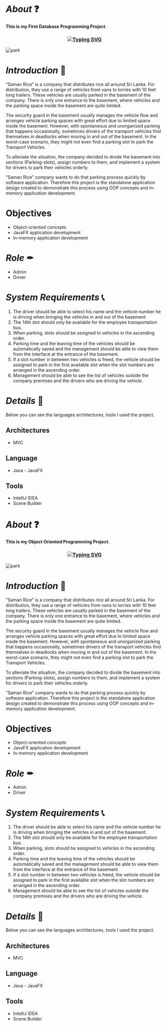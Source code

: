 # *About* ❓
**This is my First Database Programming Project**.

<h3 align="center"><a href="https://git.io/typing-svg" align="center"><img align="center" src="https://readme-typing-svg.herokuapp.com?font=Fira+Code&size=25&duration=4000&center=true&vCenter=true&width=435&lines=Super+Market+System" alt="Typing SVG" style="max-width:100%" /></a></h3>

![park](src/assets/home.png)

# *Introduction* 📝
“Saman Rice” is a company that distributes rice all around Sri Lanka. For distribution, they use a range of 
vehicles from vans to lorries with 10 feet long trailers. These vehicles are usually parked in the basement 
of the company. There is only one entrance to the basement, where vehicles and the parking space inside 
the basement are quite limited.
 
The security guard in the basement usually manages the vehicle flow and arranges vehicle parking spaces 
with great effort due to limited space inside the basement. However, with spontaneous and unorganized 
parking that happens occasionally, sometimes drivers of the transport vehicles find themselves in 
deadlocks when moving in and out of the basement. In the worst-case scenario, they might not even find 
a parking slot to park the Transport Vehicles.

To alleviate the situation, the company decided to divide the basement into sections (Parking-slots), 
assign numbers to them, and implement a system for drivers to park their vehicles orderly.

“Saman Rice” company wants to do that parking process quickly by software application. Therefore this project is the standalone application design created to demonstrate this process using OOP concepts and in-memory application development.

# Objectives
* Object-oriented concepts
* JavaFX application development
* In-memory application development

# *Role* ✒
* Admin
* Driver

# *System Requirements* 📞
1. The driver should be able to select his name and the vehicle number he is driving when bringing 
the vehicles in and out of the basement.
2. The 14th slot should only be available for the employee transportation bus.
3. When parking, slots should be assigned to vehicles in the ascending order.
4. Parking time and the leaving time of the vehicles should be automatically saved and the 
   management should be able to view them from the interface at the entrance of the basement.
5. If a slot number in between two vehicles is freed, the vehicle should be assigned to park in the 
   first available slot when the slot numbers are arranged in the ascending order. 
6. Management should be able to see the list of vehicles outside the company premises and the 
   drivers who are driving the vehicle. 

# *Details* 🔖
Below you can see the languages architectures, tools I used  the project.

## Architectures
* MVC 

## Language
* Java - JavaFX

## Tools
* IntelliJ IDEA
* Scene Builder
# *About* ❓
**This is my Object Oriented Programming Project**.

<h3 align="center"><a href="https://git.io/typing-svg" align="center"><img align="center" src="https://readme-typing-svg.herokuapp.com?font=Fira+Code&size=25&duration=4000&center=true&vCenter=true&width=435&lines=Vehicle+Parking+System" alt="Typing SVG" style="max-width:100%" /></a></h3>

![park](src/assets/home.png)

# *Introduction* 📝
“Saman Rice” is a company that distributes rice all around Sri Lanka. For distribution, they use a range of 
vehicles from vans to lorries with 10 feet long trailers. These vehicles are usually parked in the basement 
of the company. There is only one entrance to the basement, where vehicles and the parking space inside 
the basement are quite limited.
 
The security guard in the basement usually manages the vehicle flow and arranges vehicle parking spaces 
with great effort due to limited space inside the basement. However, with spontaneous and unorganized 
parking that happens occasionally, sometimes drivers of the transport vehicles find themselves in 
deadlocks when moving in and out of the basement. In the worst-case scenario, they might not even find 
a parking slot to park the Transport Vehicles.

To alleviate the situation, the company decided to divide the basement into sections (Parking-slots), 
assign numbers to them, and implement a system for drivers to park their vehicles orderly.

“Saman Rice” company wants to do that parking process quickly by software application. Therefore this project is the standalone application design created to demonstrate this process using OOP concepts and in-memory application development.

# Objectives
* Object-oriented concepts
* JavaFX application development
* In-memory application development

# *Role* ✒
* Admin
* Driver

# *System Requirements* 📞
1. The driver should be able to select his name and the vehicle number he is driving when bringing 
the vehicles in and out of the basement.
2. The 14th slot should only be available for the employee transportation bus.
3. When parking, slots should be assigned to vehicles in the ascending order.
4. Parking time and the leaving time of the vehicles should be automatically saved and the 
   management should be able to view them from the interface at the entrance of the basement.
5. If a slot number in between two vehicles is freed, the vehicle should be assigned to park in the 
   first available slot when the slot numbers are arranged in the ascending order. 
6. Management should be able to see the list of vehicles outside the company premises and the 
   drivers who are driving the vehicle. 

# *Details* 🔖
Below you can see the languages architectures, tools I used  the project.

## Architectures
* MVC 

## Language
* Java - JavaFX

## Tools
* IntelliJ IDEA
* Scene Builder
